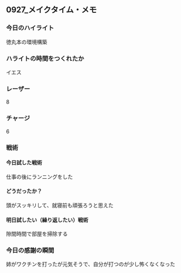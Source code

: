 ## 0927\_メイクタイム・メモ

### 今日のハイライト

徳丸本の環境構築

### ハライトの時間をつくれたか

イエス

### レーザー

8

### チャージ

6

### 戦術

#### 今日試した戦術

仕事の後にランニングをした

#### どうだったか？

頭がスッキリして、就寝前も頑張ろうと思えた

#### 明日試したい（繰り返したい）戦術

隙間時間で部屋を掃除する

### 今日の感謝の瞬間

姉がワクチンを打ったが元気そうで、自分が打つのが少し怖くなくなった
